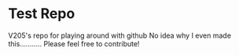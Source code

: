 # Test Repo

V205's repo for playing around with github
No idea why I even made this...........
Please feel free to contribute!
